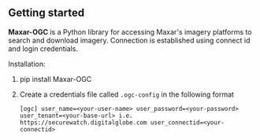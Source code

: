 ## Getting started

**Maxar-OGC** is a Python library for accessing Maxar's imagery platforms
to search and download imagery. Connection is established using connect id 
and login credentials.


Installation:

1. pip install Maxar-OGC
2. Create a credentials file called ``.ogc-config`` in the following format

    `[ogc]
user_name=<your-user-name>
user_password=<your-password>
user_tenant=<your-base-url> i.e. https://securewatch.digitalglobe.com
user_connectid=<your-connectid>`
